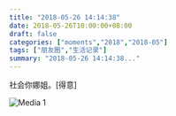 ```yaml
---
title: "2018-05-26 14:14:38"
date: 2018-05-26T10:00:00+08:00
draft: false
categories: ["moments","2018","2018-05"]
tags: ["朋友圈","生活记录"]
summary: "2018-05-26 14:14:38..."
---
```


社会你娜姐。[得意]

![Media 1](/Moments/photos/2018-05-26/201805261414380.jpg)

